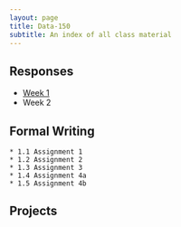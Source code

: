 ```yaml
---
layout: page
title: Data-150
subtitle: An index of all class material
---
```


## Responses

   * [Week 1](https://bryanhuffman.github.io/2020-08-25-humble/)
   * Week 2
   
## Formal Writing

    * 1.1 Assignment 1
    * 1.2 Assignment 2
    * 1.3 Assignment 3
    * 1.4 Assignment 4a
    * 1.5 Assignment 4b

## Projects
